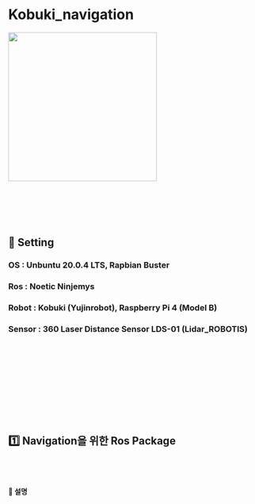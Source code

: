# Kobuki_navigation

<img
  src = "https://user-images.githubusercontent.com/94280596/196031105-8ef81310-e586-401d-b083-aa7039b1802c.png"
  width = "300"
  height = "300"
/>


<br><br><br><br>


## :bell: Setting
### OS : Unbuntu 20.0.4 LTS, Rapbian Buster
### Ros : Noetic Ninjemys
### Robot : Kobuki (Yujinrobot),  Raspberry Pi 4 (Model B)
### Sensor : 360 Laser Distance Sensor LDS-01 (Lidar_ROBOTIS)


<br><br><br><br><br><br><br><br><br>


## :one: Navigation을 위한 Ros Package

<br><br>

#### :speech_balloon: 설명





























